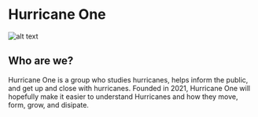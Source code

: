 # Hurricane One

![alt text](https://hurricane.one/assets/logos/Hurricaneonethinlogo.png)

## Who are we?

Hurricane One is a group who studies hurricanes, helps inform the public, and get up and close with hurricanes.
Founded in 2021, Hurricane One will hopefully make it easier to understand Hurricanes and how they move, form, grow, and disipate.
